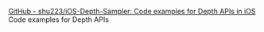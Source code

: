 
[GitHub - shu223/iOS-Depth-Sampler: Code examples for Depth APIs in iOS](https://github.com/shu223/iOS-Depth-Sampler)
Code examples for Depth APIs
